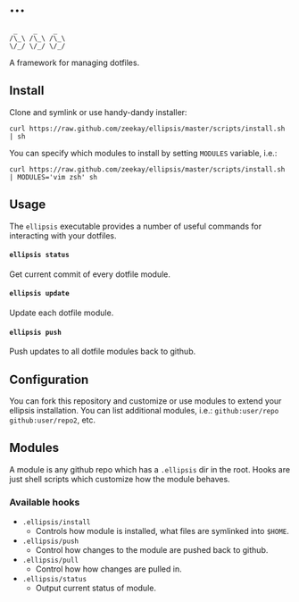 # …
     _    _    _
    /\_\ /\_\ /\_\
    \/_/ \/_/ \/_/

A framework for managing dotfiles.

## Install
Clone and symlink or use handy-dandy installer:

    curl https://raw.github.com/zeekay/ellipsis/master/scripts/install.sh | sh

You can specify which modules to install by setting `MODULES` variable, i.e.:

    curl https://raw.github.com/zeekay/ellipsis/master/scripts/install.sh | MODULES='vim zsh' sh

## Usage
The `ellipsis` executable provides a number of useful commands for interacting
with your dotfiles.

#### `ellipsis status`
Get current commit of every dotfile module.

#### `ellipsis update`
Update each dotfile module.

#### `ellipsis push`
Push updates to all dotfile modules back to github.

## Configuration
You can fork this repository and customize or use modules to extend your
ellipsis installation. You can list additional modules, i.e.:
`github:user/repo github:user/repo2`, etc.

## Modules
A module is any github repo which has a `.ellipsis` dir in the root.
Hooks are just shell scripts which customize how the module behaves.

### Available hooks
- `.ellipsis/install`
    - Controls how module is installed, what files are symlinked into `$HOME`.
- `.ellipsis/push`
    - Control how changes to the module are pushed back to github.
- `.ellipsis/pull`
    - Control how how changes are pulled in.
- `.ellipsis/status`
    - Output current status of module.
